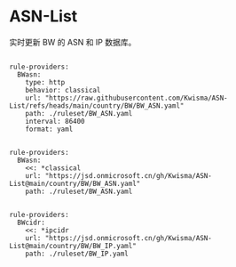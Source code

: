 
# ASN-List

实时更新 BW 的 ASN 和 IP 数据库。

<pre><code class="language-javascript">
rule-providers:
  BWasn:
    type: http
    behavior: classical
    url: "https://raw.githubusercontent.com/Kwisma/ASN-List/refs/heads/main/country/BW/BW_ASN.yaml"
    path: ./ruleset/BW_ASN.yaml
    interval: 86400
    format: yaml
</code></pre>

<pre><code class="language-javascript">
rule-providers:
  BWasn:
    <<: *classical
    url: "https://jsd.onmicrosoft.cn/gh/Kwisma/ASN-List@main/country/BW/BW_ASN.yaml"
    path: ./ruleset/BW_ASN.yaml
</code></pre>

<pre><code class="language-javascript">
rule-providers:
  BWcidr:
    <<: *ipcidr
    url: "https://jsd.onmicrosoft.cn/gh/Kwisma/ASN-List@main/country/BW/BW_IP.yaml"
    path: ./ruleset/BW_IP.yaml
</code></pre>